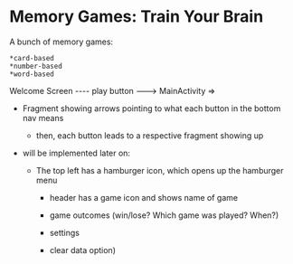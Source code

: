# Memory Games: Train Your Brain

A bunch of memory games:

	*card-based
	*number-based
	*word-based

Welcome Screen
---- play button --->
MainActivity =>
	
* Fragment showing arrows pointing to what each button in the bottom nav means
	* then, each button leads to a respective fragment showing up
	
* will be implemented later on:
	* The top left has a hamburger icon, which opens up the hamburger menu

		* header has a game icon and shows name of game
			
		* game outcomes (win/lose? Which game was played? When?) 
			
		* settings
			
		* clear data option)


